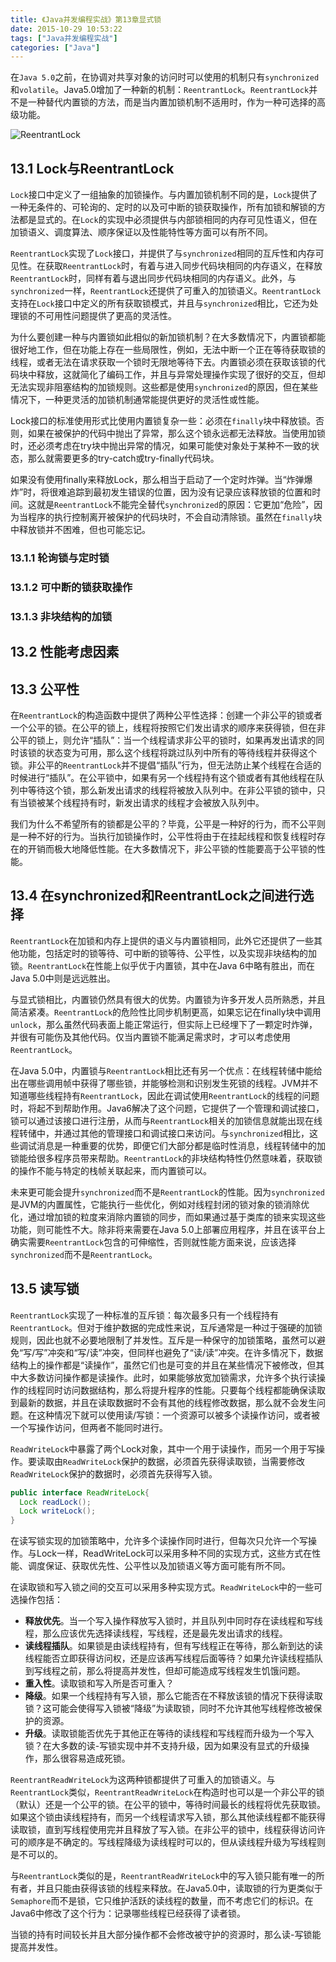 ```yaml
---
title: 《Java并发编程实战》第13章显式锁
date: 2015-10-29 10:53:22
tags: ["Java并发编程实战"]
categories: ["Java"]
---
```


在`Java 5.0`之前，在协调对共享对象的访问时可以使用的机制只有`synchronized`和`volatile`。Java5.0增加了一种新的机制：`ReentrantLock`。`ReentrantLock`并不是一种替代内置锁的方法，而是当内置加锁机制不适用时，作为一种可选择的高级功能。

<!--more-->

![ReentrantLock](https://malinkang-1253444926.cos.ap-beijing.myqcloud.com/blog/images/ReentrantLock.png)


## 13.1 Lock与ReentrantLock

`Lock`接口中定义了一组抽象的加锁操作。与内置加锁机制不同的是，`Lock`提供了一种无条件的、可轮询的、定时的以及可中断的锁获取操作，所有加锁和解锁的方法都是显式的。在`Lock`的实现中必须提供与内部锁相同的内存可见性语义，但在加锁语义、调度算法、顺序保证以及性能特性等方面可以有所不同。

`ReentrantLock`实现了`Lock`接口，并提供了与`synchronized`相同的互斥性和内存可见性。在获取`ReentrantLock`时，有着与进入同步代码块相同的内存语义，在释放`ReentrantLock`时，同样有着与退出同步代码块相同的内存语义。此外，与`synchronized`一样，`ReentrantLock`还提供了可重入的加锁语义。`ReentrantLock`支持在`Lock`接口中定义的所有获取锁模式，并且与`synchronized`相比，它还为处理锁的不可用性问题提供了更高的灵活性。

为什么要创建一种与内置锁如此相似的新加锁机制？在大多数情况下，内置锁都能很好地工作，但在功能上存在一些局限性，例如，无法中断一个正在等待获取锁的线程，或者无法在请求获取一个锁时无限地等待下去。内置锁必须在获取该锁的代码块中释放，这就简化了编码工作，并且与异常处理操作实现了很好的交互，但却无法实现非阻塞结构的加锁规则。这些都是使用`synchronized`的原因，但在某些情况下，一种更灵活的加锁机制通常能提供更好的灵活性或性能。

Lock接口的标准使用形式比使用内置锁复杂一些：必须在`finally`块中释放锁。否则，如果在被保护的代码中抛出了异常，那么这个锁永远都无法释放。当使用加锁时，还必须考虑在try块中抛出异常的情况，如果可能使对象处于某种不一致的状态，那么就需要更多的try-catch或try-finally代码块。

如果没有使用finally来释放Lock，那么相当于启动了一个定时炸弹。当“炸弹爆炸”时，将很难追踪到最初发生错误的位置，因为没有记录应该释放锁的位置和时间。这就是`ReentrantLock`不能完全替代`synchronized`的原因：它更加“危险”，因为当程序的执行控制离开被保护的代码块时，不会自动清除锁。虽然在`finally`块中释放锁并不困难，但也可能忘记。

### 13.1.1 轮询锁与定时锁



### 13.1.2 可中断的锁获取操作

### 13.1.3 非块结构的加锁

## 13.2 性能考虑因素

##  13.3 公平性

在`ReentrantLock`的构造函数中提供了两种公平性选择：创建一个非公平的锁或者一个公平的锁。在公平的锁上，线程将按照它们发出请求的顺序来获得锁，但在非公平的锁上，则允许“插队”：当一个线程请求非公平的锁时，如果再发出请求的同时该锁的状态变为可用，那么这个线程将跳过队列中所有的等待线程并获得这个锁。非公平的`ReentrantLock`并不提倡“插队”行为，但无法防止某个线程在合适的时候进行“插队”。在公平锁中，如果有另一个线程持有这个锁或者有其他线程在队列中等待这个锁，那么新发出请求的线程将被放入队列中。在非公平锁的锁中，只有当锁被某个线程持有时，新发出请求的线程才会被放入队列中。

我们为什么不希望所有的锁都是公平的？毕竟，公平是一种好的行为，而不公平则是一种不好的行为。当执行加锁操作时，公平性将由于在挂起线程和恢复线程时存在的开销而极大地降低性能。在大多数情况下，非公平锁的性能要高于公平锁的性能。

## 13.4 在synchronized和ReentrantLock之间进行选择

`ReentrantLock`在加锁和内存上提供的语义与内置锁相同，此外它还提供了一些其他功能，包括定时的锁等待、可中断的锁等待、公平性，以及实现非块结构的加锁。`ReentrantLock`在性能上似乎优于内置锁，其中在Java 6中略有胜出，而在Java 5.0中则是远远胜出。

与显式锁相比，内置锁仍然具有很大的优势。内置锁为许多开发人员所熟悉，并且简洁紧凑。`ReentrantLock`的危险性比同步机制更高，如果忘记在finally块中调用`unlock`，那么虽然代码表面上能正常运行，但实际上已经埋下了一颗定时炸弹，并很有可能伤及其他代码。仅当内置锁不能满足需求时，才可以考虑使用`ReentrantLock`。

在Java 5.0中，内置锁与`ReentrantLock`相比还有另一个优点：在线程转储中能给出在哪些调用帧中获得了哪些锁，并能够检测和识别发生死锁的线程。JVM并不知道哪些线程持有`ReentrantLock`，因此在调试使用`ReentrantLock`的线程的问题时，将起不到帮助作用。Java6解决了这个问题，它提供了一个管理和调试接口，锁可以通过该接口进行注册，从而与`ReentrantLock`相关的加锁信息就能出现在线程转储中，并通过其他的管理接口和调试接口来访问。与`synchronized`相比，这些调试消息是一种重要的优势，即便它们大部分都是临时性消息，线程转储中的加锁能给很多程序员带来帮助。`ReentrantLock`的非块结构特性仍然意味着，获取锁的操作不能与特定的栈帧关联起来，而内置锁可以。

未来更可能会提升`synchronized`而不是`ReentrantLock`的性能。因为`synchronized`是JVM的内置属性，它能执行一些优化，例如对线程封闭的锁对象的锁消除优化，通过增加锁的粒度来消除内置锁的同步，而如果通过基于类库的锁来实现这些功能，则可能性不大。除非将来需要在Java 5.0上部署应用程序，并且在该平台上确实需要`ReentrantLock`包含的可伸缩性，否则就性能方面来说，应该选择`synchronized`而不是`ReentrantLock`。

## 13.5 读写锁

`ReentrantLock`实现了一种标准的互斥锁：每次最多只有一个线程持有`ReentrantLock`。但对于维护数据的完成性来说，互斥通常是一种过于强硬的加锁规则，因此也就不必要地限制了并发性。互斥是一种保守的加锁策略，虽然可以避免“写/写”冲突和“写/读”冲突，但同样也避免了“读/读”冲突。在许多情况下，数据结构上的操作都是“读操作”，虽然它们也是可变的并且在某些情况下被修改，但其中大多数访问操作都是读操作。此时，如果能够放宽加锁需求，允许多个执行读操作的线程同时访问数据结构，那么将提升程序的性能。只要每个线程都能确保读取到最新的数据，并且在读取数据时不会有其他的线程修改数据，那么就不会发生问题。在这种情况下就可以使用读/写锁：一个资源可以被多个读操作访问，或者被一个写操作访问，但两者不能同时进行。

`ReadWriteLock`中暴露了两个Lock对象，其中一个用于读操作，而另一个用于写操作。要读取由`ReadWriteLock`保护的数据，必须首先获得读取锁，当需要修改`ReadWriteLock`保护的数据时，必须首先获得写入锁。

```java
public interface ReadWriteLock{
  Lock readLock();
  Lock writeLock();
}
```

在读写锁实现的加锁策略中，允许多个读操作同时进行，但每次只允许一个写操作。与Lock一样，ReadWriteLock可以采用多种不同的实现方式，这些方式在性能、调度保证、获取优先性、公平性以及加锁语义等方面可能有所不同。

在读取锁和写入锁之间的交互可以采用多种实现方式。`ReadWriteLock`中的一些可选操作包括：

* **释放优先**。当一个写入操作释放写入锁时，并且队列中同时存在读线程和写线程，那么应该优先选择读线程，写线程，还是最先发出请求的线程。
* **读线程插队**。如果锁是由读线程持有，但有写线程正在等待，那么新到达的读线程能否立即获得访问权，还是应该再写线程后面等待？如果允许读线程插队到写线程之前，那么将提高并发性，但却可能造成写线程发生饥饿问题。
* **重入性**。读取锁和写入所是否可重入？
* **降级**。如果一个线程持有写入锁，那么它能否在不释放该锁的情况下获得读取锁？这可能会使得写入锁被“降级”为读取锁，同时不允许其他写线程修改被保护的资源。
* **升级**。读取锁能否优先于其他正在等待的读线程和写线程而升级为一个写入锁？在大多数的读-写锁实现中并不支持升级，因为如果没有显式的升级操作，那么很容易造成死锁。

`ReentrantReadWriteLock`为这两种锁都提供了可重入的加锁语义。与`ReentrantLock`类似，`ReentrantReadWriteLock`在构造时也可以是一个非公平的锁（默认）还是一个公平的锁。在公平的锁中，等待时间最长的线程将优先获取锁。如果这个锁由读线程持有，而另一个线程请求写入锁，那么其他读线程都不能获得读取锁，直到写线程使用完并且释放了写入锁。在非公平的锁中，线程获得访问许可的顺序是不确定的。写线程降级为读线程时可以的，但从读线程升级为写线程则是不可以的。

与`ReentrantLock`类似的是，`ReentrantReadWriteLock`中的写入锁只能有唯一的所有者，并且只能由获得该锁的线程来释放。在Java5.0中，读取锁的行为更类似于`Semaphore`而不是锁，它只维护活跃的读线程的数量，而不考虑它们的标识。在Java6中修改了这个行为：记录哪些线程已经获得了读者锁。

当锁的持有时间较长并且大部分操作都不会修改被守护的资源时，那么读-写锁能提高并发性。